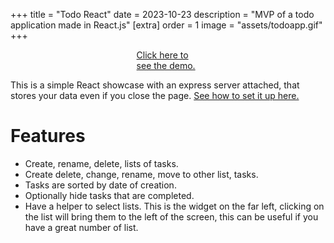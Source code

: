+++
title = "Todo React"
date = 2023-10-23
description = "MVP of a todo application made in React.js"
[extra]
order = 1
image = "assets/todoapp.gif"
+++

<div style="margin-left: 40%; margin-right: 40%;">

[Click here to see the demo.](/todo-revived/)

</div>



This is a simple React showcase with an express server attached, that stores your data even if you close the page. [See how to set it up here.](https://github.com/astrale-sharp/todo-revived)

# Features

- Create, rename, delete, lists of tasks.
- Create delete, change, rename, move to other list, tasks.
- Tasks are sorted by date of creation.
- Optionally hide tasks that are completed.
- Have a helper to select lists.
  This is the widget on the far left, clicking on the list will bring 
  them to the left of the screen, this can be useful if you have a great number of 
  list.
